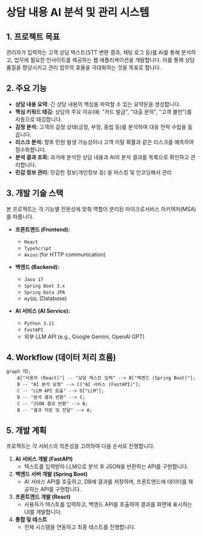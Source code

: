 # 상담 내용 AI 분석 및 관리 시스템

## 1. 프로젝트 목표
관리자가 입력하는 고객 상담 텍스트(STT 변환 결과, 채팅 로그 등)를 AI를 통해 분석하고, 업무에 필요한 인사이트를 제공하는 웹 애플리케이션을 개발합니다. 이를 통해 상담 품질을 향상시키고 관리 업무의 효율을 극대화하는 것을 목표로 합니다.

## 2. 주요 기능
- **상담 내용 요약:** 긴 상담 내용의 핵심을 파악할 수 있는 요약문을 생성합니다.
- **핵심 키워드 태깅:** 상담의 주요 이슈(예: "카드 발급", "대출 문의", "고객 불만")를 자동으로 태깅합니다.
- **감정 분석:** 고객의 감정 상태(긍정, 부정, 중립 등)를 분석하여 대응 전략 수립을 돕습니다.
- **리스크 분석:** 향후 민원 발생 가능성이나 고객 이탈 확률과 같은 리스크를 예측하여 점수화합니다.
- **분석 결과 조회:** 과거에 분석한 상담 내용과 AI의 분석 결과를 목록으로 확인하고 관리합니다.
- **민감 정보 관리:** 민감한 정보(개인정보 등) 을 마스킹 및 인코딩해서 관리

## 3. 개발 기술 스택
본 프로젝트는 각 기능별 전문성에 맞춰 역할이 분리된 마이크로서비스 아키텍처(MSA)를 따릅니다.

- **프론트엔드 (Frontend):**
  - `React`
  - `TypeScript`
  - `Axios` (for HTTP communication)

- **백엔드 (Backend):**
  - `Java 17`
  - `Spring Boot 3.x`
  - `Spring Data JPA`
  - `mySQL` (Database)

- **AI 서비스 (AI Service):**
  - `Python 3.11`
  - `FastAPI`
  - 외부 LLM API (e.g., Google Gemini, OpenAI GPT)

## 4. Workflow (데이터 처리 흐름)
```mermaid
graph TD;
    A["사용자 (React)"] -- "상담 텍스트 입력" --> B["백엔드 (Spring Boot)"];
    B -- "AI 분석 요청" --> C["AI 서비스 (FastAPI)"];
    C -- "LLM API 호출" --> D["LLM"];
    D -- "분석 결과 반환" --> C;
    C -- "JSON 결과 반환" --> B;
    B -- "결과 저장 및 전달" --> A;
```

## 5. 개발 계획
프로젝트는 각 서비스의 의존성을 고려하여 다음 순서로 진행합니다.

1.  **AI 서비스 개발 (FastAPI)**
    - 텍스트를 입력받아 LLM으로 분석 후 JSON을 반환하는 API를 구현합니다.
2.  **백엔드 서버 개발 (Spring Boot)**
    - AI 서비스 API를 호출하고, DB에 결과를 저장하며, 프론트엔드에 데이터를 제공하는 API를 구현합니다.
3.  **프론트엔드 개발 (React)**
    - 사용자가 텍스트를 입력하고, 백엔드 API를 호출하여 결과를 화면에 표시하는 UI를 개발합니다.
4.  **통합 및 테스트**
    - 전체 시스템을 연동하고 최종 테스트를 진행합니다.
